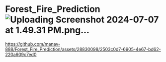 # Forest_Fire_Prediction![Uploading Screenshot 2024-07-07 at 1.49.31 PM.png…]()









https://github.com/manav-888/Forest_Fire_Prediction/assets/28830098/2503c0d7-6905-4e67-bd62-220a609c7ed0

